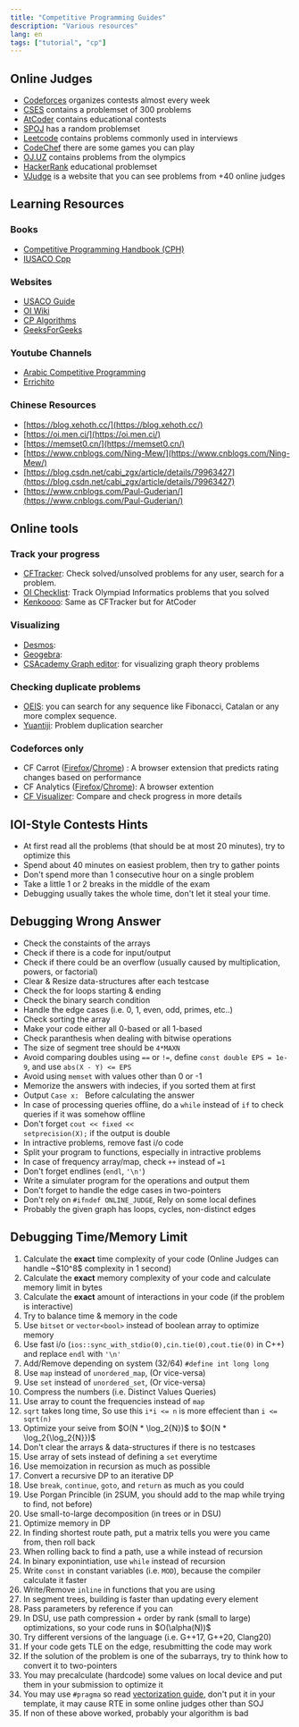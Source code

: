 ```yaml
---
title: "Competitive Programming Guides"
description: "Various resources"
lang: en
tags: ["tutorial", "cp"]
---
```

## Online Judges
- [Codeforces](https://codeforces.com) organizes contests almost every week
- [CSES](https://cses.fi) contains a problemset of 300 problems
- [AtCoder](https://atcoder.jp) contains educational contests
- [SPOJ](https://spoj.com) has a random problemset
- [Leetcode](https://leetcode.com/problemset/) contains problems commonly used in interviews
- [CodeChef](https://codechef.com) there are some games you can play
- [OJ.UZ](https://oj.uz) contains problems from the olympics
- [HackerRank](https://www.hackerrank.com/domains/algorithms) educational problemset
- [VJudge](https://vjudge.net) is a website that you can see problems from +40 online judges

## Learning Resources
### Books
- [Competitive Programming Handbook (CPH)](https://cses.fi/book/book.pdf)
- [IUSACO Cpp](https://darrenyao.com/usacobook/cpp.pdf)

### Websites
- [USACO Guide](https://usaco.guide/)
- [OI Wiki](https://oi-wiki.org/)
- [CP Algorithms](https://cp-algorithms.com/)
- [GeeksForGeeks](https://www.geeksforgeeks.org/competitive-programming-a-complete-guide/)

### Youtube Channels
- [Arabic Competitive Programming](https://www.youtube.com/@ArabicCompetitiveProgramming) 
- [Errichito](https://www.youtube.com/c/Errichto)

### Chinese Resources
- [https://blog.xehoth.cc/](https://blog.xehoth.cc/)
- [https://oi.men.ci/](https://oi.men.ci/)
- [https://memset0.cn/](https://memset0.cn/)
- [https://www.cnblogs.com/Ning-Mew/](https://www.cnblogs.com/Ning-Mew/)
- [https://blog.csdn.net/cabi_zgx/article/details/79963427](https://blog.csdn.net/cabi_zgx/article/details/79963427)
- [https://www.cnblogs.com/Paul-Guderian/](https://www.cnblogs.com/Paul-Guderian/)

## Online tools
### Track your progress
- [CFTracker](https://cftracker.netlify.app/): Check solved/unsolved problems for any user, search for a problem. 
- [OI Checklist](https://oichecklist.pythonanywhere.com/): Track Olympiad Informatics problems that you solved
- [Kenkoooo](https://kenkoooo.com/): Same as CFTracker but for AtCoder

### Visualizing
- [Desmos](https://desmos.com): 
- [Geogebra](https://www.geogebra.org/): 
- [CSAcademy Graph editor](https://csacademy.com/app/graph_editor/): for visualizing graph theory problems

### Checking duplicate problems
- [OEIS](https://oeis.org): you can search for any sequence like Fibonacci, Catalan or any more complex sequence.
- [Yuantiji](http://yuantiji.ac/en/): Problem duplication searcher

### Codeforces only
- CF Carrot ([Firefox](https://addons.mozilla.org/en-US/firefox/addon/carrot/)/[Chrome](https://chromewebstore.google.com/detail/carrot/gakohpplicjdhhfllilcjpfildodfnnn)) : A browser extension that predicts rating changes based on performance
- CF Analytics ([Firefox](https://addons.mozilla.org/en-US/firefox/addon/cf-analytics/)/[Chrome](https://chromewebstore.google.com/detail/cf-analytics/hhljbjodjdbjbggddjaidojnlmaobcpo)): A browser extention
- [CF Visualizer](https://cfviz.netlify.app/): Compare and check progress in more details

## IOI-Style Contests Hints
- At first read all the problems (that should be at most 20 minutes), try to optimize this
- Spend about 40 minutes on easiest problem, then try to gather points
- Don't spend more than 1 consecutive hour on a single problem
- Take a little 1 or 2 breaks in the middle of the exam
- Debugging usually takes the whole time, don't let it steal your time. 

## Debugging Wrong Answer
- Check the constaints of the arrays
- Check if there is a code for input/output
- Check if there could be an overflow (usually caused by multiplication, powers, or factorial)
- Clear & Resize data-structures after each testcase
- Check the for loops starting & ending
- Check the binary search condition
- Handle the edge cases (i.e. 0, 1, even, odd, primes, etc..)
- Check sorting the array
- Make your code either all 0-based or all 1-based
- Check paranthesis when dealing with bitwise operations
- The size of segment tree should be <code>4*MAXN</code>
- Avoid comparing doubles using <code>==</code> or <code>!=</code>, define `const double EPS = 1e-9`, and use `abs(X - Y) <= EPS`
- Avoid using <code>memset</code> with values other than 0 or -1
- Memorize the answers with indecies, if you sorted them at first
- Output <code>Case x: </code> Before calculating the answer
- In case of processing queries offline, do a <code>while</code> instead of <code>if</code> to check queries if it was somehow offline
- Don't forget <code>cout << fixed << setprecision(X);</code> if the output is double
- In intractive problems, remove fast i/o code
- Split your program to functions, especially in intractive problems
- In case of frequency array/map, check <code>++</code> instead of <code>=1</code>
- Don't forget endlines (<code>endl</code>, <code>'\n'</code>)
- Write a simulater program for the operations and output them
- Don't forget to handle the edge cases in two-pointers
- Don't rely on <code>#ifndef ONLINE_JUDGE</code>, Rely on some local defines
- Probably the given graph has loops, cycles, non-distinct edges
        
## Debugging Time/Memory Limit
<ol>
    <li>Calculate the <b>exact</b> time complexity of your code (Online Judges can handle ~$10^8$ complexity in 1 second)</code></li>
    <li>Calculate the <b>exact</b> memory complexity of your code and calculate memory limit in bytes</li>
    <li>Calculate the <b>exact</b> amount of interactions in your code (if the problem is interactive)</li>
    <li>Try to balance time & memory in the code</li>
    <li>Use <code>bitset</code> or <code>vector&lt;bool&gt;</code> instead of boolean array to optimize memory</li>
    <li>Use fast i/o (<code>ios::sync_with_stdio(0),cin.tie(0),cout.tie(0)</code> in C++) and replace <code>endl</code> with <code>'\n'</code></li>
    <li>Add/Remove depending on system (32/64) <code>#define int long long</code></li>
    <li>Use <code>map</code> instead of <code>unordered_map</code>, (Or vice-versa)</li>
    <li>Use <code>set</code> instead of <code>unordered_set</code>, (Or vice-versa)</li>
    <li>Compress the numbers (i.e. Distinct Values Queries)</li>
    <li>Use array to count the frequencies instead of <code>map</code></li>
    <li><code>sqrt</code> takes long time, So use this <code>i*i <= n</code> is more effecient than <code>i <= sqrt(n)</code></li>
    <li>Optimize your seive from $O(N * \log_2{N})$ to $O(N * \log_2{\log_2{N}})$</li>
    <li>Don't clear the arrays & data-structures if there is no testcases</li>
    <li>Use array of sets instead of defining a <code>set</code> everytime</li>
    <li>Use memoization in recursion as much as possible</li>
    <li>Convert a recursive DP to an iterative DP</li>
    <li>Use <code>break</code>, <code>continue</code>, <code>goto</code>, and <code>return</code> as much as you could</li>
    <li>Use Porgan Princible (in 2SUM, you should add to the map while trying to find, not before)</li>
    <li>Use small-to-large decomposition (in trees or in DSU)</li>
    <li>Optimize memory in DP</li>
    <li>In finding shortest route path, put a matrix tells you were you came from, then roll back</li>
    <li>When rolling back to find a path, use a while instead of recursion</li>
    <li>In binary exponintiation, use <code>while</code> instead of recursion</li>
    <li>Write <code>const</code> in constant variables (i.e. <code>MOD</code>), because the compiler calculate it faster</li>
    <li>Write/Remove <code>inline</code> in functions that you are using</li>
    <li>In segment trees, building is faster than updating every element</li>
    <li>Pass parameters by reference if you can</li>
    <li>In DSU, use path compression + order by rank (small to large) optimizations, so your code runs in $O(\alpha(N))$</li>
    <li>Try different versions of the language (i.e. G++17, G++20, Clang20)</li>
    <li>If your code gets TLE on the edge, resubmitting the code may work</li>
    <li>If the solution of the problem is one of the subarrays, try to think how to convert it to two-pointers</li>
    <li>You may precalculate (hardcode) some values on local device and put them in your submission to optimize it</li>
    <li>You may use <code>#pragma</code> so read <a href="https://usaco.guide/adv/vectorization?lang=cpp">vectorization guide</a>, don't put it in your template, it may cause RTE in some online judges other than SOJ</li>
    <li>If non of these above worked, probably your algorithm is bad</li>
</ol>
